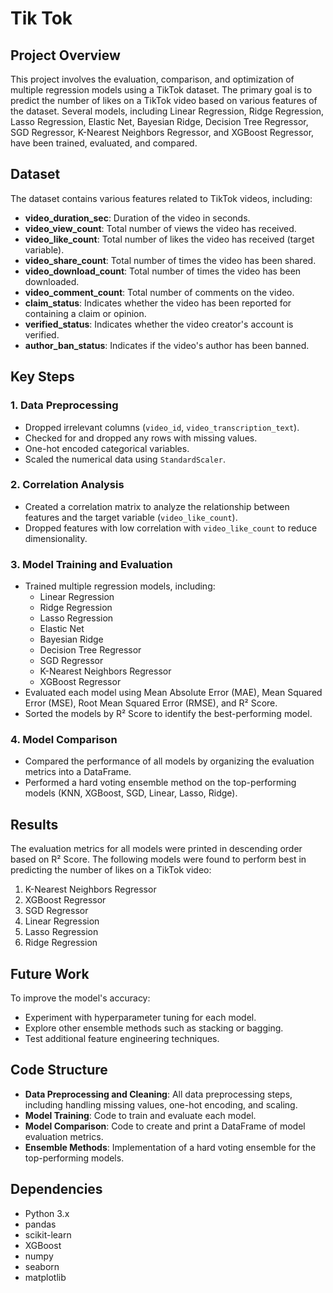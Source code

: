 # Tik Tok 

## Project Overview

This project involves the evaluation, comparison, and optimization of multiple regression models using a TikTok dataset. The primary goal is to predict the number of likes on a TikTok video based on various features of the dataset. Several models, including Linear Regression, Ridge Regression, Lasso Regression, Elastic Net, Bayesian Ridge, Decision Tree Regressor, SGD Regressor, K-Nearest Neighbors Regressor, and XGBoost Regressor, have been trained, evaluated, and compared.

## Dataset

The dataset contains various features related to TikTok videos, including:

- **video_duration_sec**: Duration of the video in seconds.
- **video_view_count**: Total number of views the video has received.
- **video_like_count**: Total number of likes the video has received (target variable).
- **video_share_count**: Total number of times the video has been shared.
- **video_download_count**: Total number of times the video has been downloaded.
- **video_comment_count**: Total number of comments on the video.
- **claim_status**: Indicates whether the video has been reported for containing a claim or opinion.
- **verified_status**: Indicates whether the video creator's account is verified.
- **author_ban_status**: Indicates if the video's author has been banned.

## Key Steps

### 1. Data Preprocessing
- Dropped irrelevant columns (`video_id`, `video_transcription_text`).
- Checked for and dropped any rows with missing values.
- One-hot encoded categorical variables.
- Scaled the numerical data using `StandardScaler`.

### 2. Correlation Analysis
- Created a correlation matrix to analyze the relationship between features and the target variable (`video_like_count`).
- Dropped features with low correlation with `video_like_count` to reduce dimensionality.

### 3. Model Training and Evaluation
- Trained multiple regression models, including:
  - Linear Regression
  - Ridge Regression
  - Lasso Regression
  - Elastic Net
  - Bayesian Ridge
  - Decision Tree Regressor
  - SGD Regressor
  - K-Nearest Neighbors Regressor
  - XGBoost Regressor
- Evaluated each model using Mean Absolute Error (MAE), Mean Squared Error (MSE), Root Mean Squared Error (RMSE), and R² Score.
- Sorted the models by R² Score to identify the best-performing model.

### 4. Model Comparison
- Compared the performance of all models by organizing the evaluation metrics into a DataFrame.
- Performed a hard voting ensemble method on the top-performing models (KNN, XGBoost, SGD, Linear, Lasso, Ridge).

## Results

The evaluation metrics for all models were printed in descending order based on R² Score. The following models were found to perform best in predicting the number of likes on a TikTok video:

1. K-Nearest Neighbors Regressor
2. XGBoost Regressor
3. SGD Regressor
4. Linear Regression
5. Lasso Regression
6. Ridge Regression

## Future Work

To improve the model's accuracy:

- Experiment with hyperparameter tuning for each model.
- Explore other ensemble methods such as stacking or bagging.
- Test additional feature engineering techniques.

## Code Structure

- **Data Preprocessing and Cleaning**: All data preprocessing steps, including handling missing values, one-hot encoding, and scaling.
- **Model Training**: Code to train and evaluate each model.
- **Model Comparison**: Code to create and print a DataFrame of model evaluation metrics.
- **Ensemble Methods**: Implementation of a hard voting ensemble for the top-performing models.

## Dependencies

- Python 3.x
- pandas
- scikit-learn
- XGBoost
- numpy
- seaborn
- matplotlib
